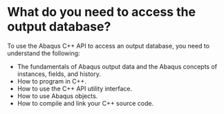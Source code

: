 # What do you need to access the output database?

To use the Abaqus C++ API to access an output database, you need to understand the following:

- The fundamentals of Abaqus output data and the Abaqus concepts of instances, fields, and history.
- How to program in C++.
- How to use the C++ API utility interface.
- How to use Abaqus objects.
- How to compile and link your C++ source code.
